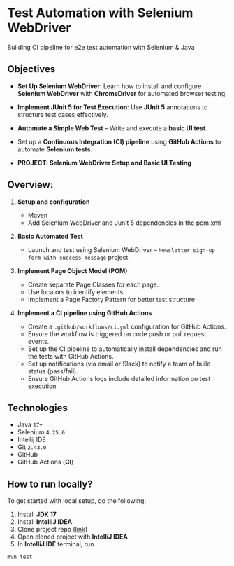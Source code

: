 # Test Automation with Selenium WebDriver

Building CI pipeline for e2e test automation with Selenium &amp; Java

## Objectives

- **Set Up Selenium WebDriver**:
  Learn how to install and configure **Selenium WebDriver** with **ChromeDriver** for automated browser testing.

- **Implement JUnit 5 for Test Execution**:
  Use **JUnit 5** annotations to structure test cases effectively.

- **Automate a Simple Web Test** – Write and execute a **basic UI test**.
- Set up a **Continuous Integration (CI) pipeline** using **GitHub Actions** to automate **Selenium tests**.
- **PROJECT: Selenium WebDriver Setup and Basic UI Testing**

## Overview:

1. **Setup and configuration**
   - Maven
   - Add Selenium WebDriver and Junit 5 dependencies in the pom.xml

2. **Basic Automated Test**
   - Launch and test using Selenium WebDriver – `Newsletter sign-up form with success message` project

3. **Implement Page Object Model (POM)**
   - Create separate Page Classes for each page.
   - Use locators to identify elements
   - Implement a Page Factory Pattern for better test structure
   
4. **Implement a CI pipeline using GitHub Actions**
   - Create a `.github/workflows/ci.yml` configuration for GitHub Actions.
   - Ensure the workflow is triggered on code push or pull request events.
   - Set up the CI pipeline to automatically install dependencies and run the tests with GitHub Actions.
   - Set up notifications (via email or Slack) to notify a team of build status (pass/fail).
   - Ensure GitHub Actions logs include detailed information on test execution

## Technologies
- Java `17+`
- Selenium `4.25.0`
- Intellij IDE
- Git `2.43.0`
- GitHub
- GitHub Actions (**CI**)

## How to run locally?

To get started with local setup, do the following:

1. Install **JDK 17**
2. Install **IntelliJ IDEA**
3. Clone project repo ([link](https://github.com/sntakirutimana72/ci-e2e-test-automation))
4. Open cloned project with **IntelliJ IDEA**
5. In **IntelliJ IDE** terminal, run 
  ```shell
  mvn test
  ```
